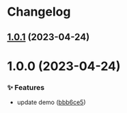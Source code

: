 # Changelog

## [1.0.1](https://github.com/canisminor1990/lobe-commit/compare/v1.0.0...v1.0.1) (2023-04-24)

# 1.0.0 (2023-04-24)

### ✨ Features

- update demo ([bbb6ce5](https://github.com/canisminor1990/lobe-commit/commit/bbb6ce5))
